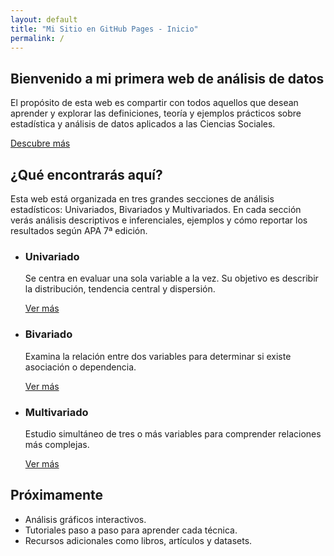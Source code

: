 ```yaml
---
layout: default
title: "Mi Sitio en GitHub Pages - Inicio"
permalink: /
---
```

<!-- Sección Hero -->
<section class="hero">
  <h2>Bienvenido a mi primera web de análisis de datos</h2>
  <p>
    El propósito de esta web es compartir con todos aquellos que desean aprender y explorar 
    las definiciones, teoría y ejemplos prácticos sobre estadística y análisis de datos 
    aplicados a las Ciencias Sociales.
  </p>
  <a href="#secciones" class="btn-primario">Descubre más</a>
</section>

<!-- Contenido principal -->
<section class="contenido" id="secciones">
  <h2>¿Qué encontrarás aquí?</h2>
  <p>
    Esta web está organizada en tres grandes secciones de análisis estadísticos: 
    Univariados, Bivariados y Multivariados. En cada sección verás análisis descriptivos 
    e inferenciales, ejemplos y cómo reportar los resultados según APA 7ª edición.
  </p>

  <ul class="cards">
    <li class="card">
      <h3>Univariado</h3>
      <p>
        Se centra en evaluar una sola variable a la vez. Su objetivo es describir la 
        distribución, tendencia central y dispersión.
      </p>
      <a href="{{ '/univariado/' | relative_url }}" class="btn-secundario">Ver más</a>
    </li>
    <li class="card">
      <h3>Bivariado</h3>
      <p>
        Examina la relación entre dos variables para determinar si existe asociación 
        o dependencia.
      </p>
      <a href="{{ '/bivariado/' | relative_url }}" class="btn-secundario">Ver más</a>
    </li>
    <li class="card">
      <h3>Multivariado</h3>
      <p>
        Estudio simultáneo de tres o más variables para comprender relaciones más complejas.
      </p>
      <a href="{{ '/multivariado/' | relative_url }}" class="btn-secundario">Ver más</a>
    </li>
  </ul>
</section>

<section class="contenido">
  <h2>Próximamente</h2>
  <ul>
    <li>Análisis gráficos interactivos.</li>
    <li>Tutoriales paso a paso para aprender cada técnica.</li>
    <li>Recursos adicionales como libros, artículos y datasets.</li>
  </ul>
</section>
